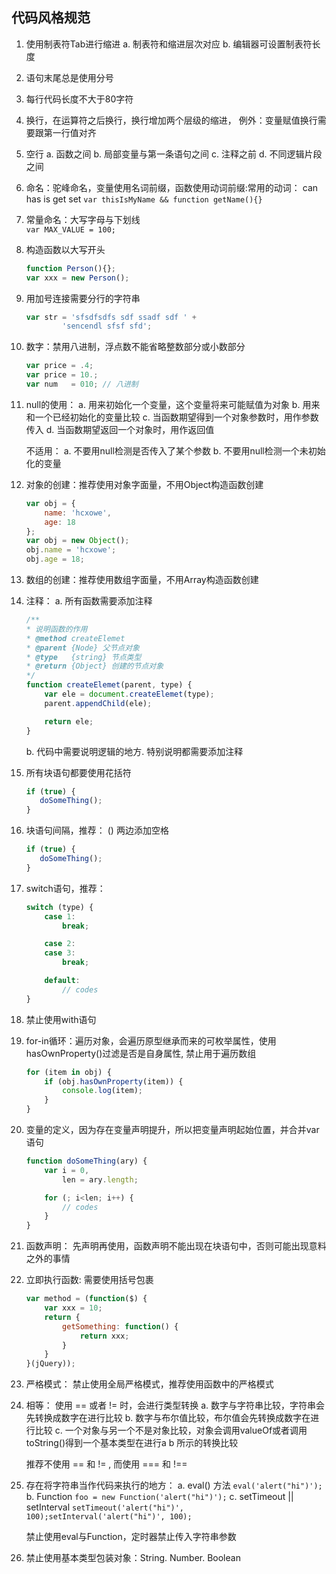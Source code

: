 ## 代码风格规范

1. 使用制表符Tab进行缩进
    a. 制表符和缩进层次对应
    b. 编辑器可设置制表符长度

2. 语句末尾总是使用分号

3. 每行代码长度不大于80字符

4. 换行，在运算符之后换行，换行增加两个层级的缩进， 例外：变量赋值换行需要跟第一行值对齐

5. 空行
    a. 函数之间
    b. 局部变量与第一条语句之间
    c. 注释之前
    d. 不同逻辑片段之间

6. 命名：驼峰命名，变量使用名词前缀，函数使用动词前缀:常用的动词： can has is get set
    ```var thisIsMyName && function getName(){}```

7. 常量命名：大写字母与下划线  
    ```var MAX_VALUE = 100;```

8. 构造函数以大写开头
    ```javascript
    function Person(){}; 
    var xxx = new Person();
    ```

9. 用加号连接需要分行的字符串
    ```javascript
    var str = 'sfsdfsdfs sdf ssadf sdf ' + 
            'sencendl sfsf sfd';
    ```

10. 数字：禁用八进制，浮点数不能省略整数部分或小数部分  
    ```javascript
    var price = .4;
    var price = 10.; 
    var num   = 010; // 八进制
    ```

11. null的使用：
    a. 用来初始化一个变量，这个变量将来可能赋值为对象
    b. 用来和一个已经初始化的变量比较
    c. 当函数期望得到一个对象参数时，用作参数传入
    d. 当函数期望返回一个对象时，用作返回值

    不适用：
    a. 不要用null检测是否传入了某个参数
    b. 不要用null检测一个未初始化的变量

12. 对象的创建：推荐使用对象字面量，不用Object构造函数创建
    ```javascript
    var obj = {
        name: 'hcxowe',
        age: 18
    };
    var obj = new Object();
    obj.name = 'hcxowe';
    obj.age = 18;
    ```

13. 数组的创建：推荐使用数组字面量，不用Array构造函数创建

14. 注释：
    a. 所有函数需要添加注释
    ```javascript
    /**
    * 说明函数的作用
    * @method createElemet
    * @parent {Node} 父节点对象
    * @type   {string} 节点类型
    * @return {Object} 创建的节点对象
    */
    function createElemet(parent, type) {
        var ele = document.createElemet(type);
        parent.appendChild(ele);
    
        return ele;
    }
    ```

    b. 代码中需要说明逻辑的地方. 特别说明都需要添加注释

15. 所有块语句都要使用花括符
    ```javascript
    if (true) {
       doSomeThing(); 
    }
    ```
    
16. 块语句间隔，推荐： () 两边添加空格
    ```javascript
    if (true) {
       doSomeThing(); 
    }
    ```

17. switch语句，推荐：
    ```javascript
    switch (type) {
        case 1: 
            break;

        case 2: 
        case 3:
            break;

        default:
            // codes
    }
    ```

18. 禁止使用with语句

19. for-in循环：遍历对象，会遍历原型继承而来的可枚举属性，使用hasOwnProperty()过滤是否是自身属性, 禁止用于遍历数组
    ```javascript
    for (item in obj) {
        if (obj.hasOwnProperty(item)) {
            console.log(item);
        }
    }
    ```

20. 变量的定义，因为存在变量声明提升，所以把变量声明起始位置，并合并var语句
    ```javascript
    function doSomeThing(ary) {
        var i = 0,
            len = ary.length;

        for (; i<len; i++) {
            // codes
        }
    }
    ```

21. 函数声明： 先声明再使用，函数声明不能出现在块语句中，否则可能出现意料之外的事情

22. 立即执行函数: 需要使用括号包裹
    ```javascript
    var method = (function($) {
        var xxx = 10;
        return {
            getSomething: function() {
                return xxx;
            }
        }
    }(jQuery));
    ```

23. 严格模式： 禁止使用全局严格模式，推荐使用函数中的严格模式

24. 相等： 使用 == 或者 != 时，会进行类型转换
    a. 数字与字符串比较，字符串会先转换成数字在进行比较
    b. 数字与布尔值比较，布尔值会先转换成数字在进行比较
    c. 一个对象与另一个不是对象比较，对象会调用valueOf或者调用toString()得到一个基本类型在进行a b 所示的转换比较

    推荐不使用 == 和 != , 而使用 === 和 !==

25. 存在将字符串当作代码来执行的地方：
    a. eval() 方法
        ```eval('alert("hi")');```
    b. Function
        ```foo = new Function('alert("hi")');```
    c. setTimeout || setInterval
        ```setTimeout('alert("hi")', 100);setInterval('alert("hi")', 100);```
    
    禁止使用eval与Function，定时器禁止传入字符串参数

26. 禁止使用基本类型包装对象：String. Number. Boolean



